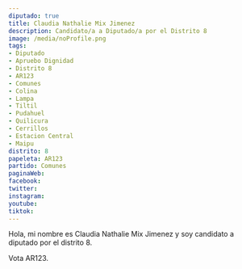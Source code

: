 ```yaml
---
diputado: true
title: Claudia Nathalie Mix Jimenez
description: Candidato/a a Diputado/a por el Distrito 8
image: /media/noProfile.png
tags:
- Diputado
- Apruebo Dignidad
- Distrito 8
- AR123
- Comunes
- Colina
- Lampa
- Tiltil
- Pudahuel
- Quilicura
- Cerrillos
- Estacion Central
- Maipu
distrito: 8
papeleta: AR123
partido: Comunes
paginaWeb:
facebook:
twitter:
instagram:
youtube:
tiktok:
---
```

Hola, mi nombre es Claudia Nathalie Mix Jimenez y soy candidato a diputado por el distrito 8.

Vota AR123.